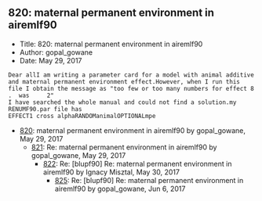 ## 820: maternal permanent environment in airemlf90

- Title: 820: maternal permanent environment in airemlf90
- Author: gopal_gowane
- Date: May 29, 2017

```
Dear allI am writing a parameter card for a model with animal additive and maternal permanent environment effect.However, when I run this file I obtain the message as "too few or too many numbers for effect 8 .  was     2"
I have searched the whole manual and could not find a solution.my RENUMF90.par file has 
EFFECT1 cross alphaRANDOManimalOPTIONALmpe
```

- [820](0820.md): maternal permanent environment in airemlf90 by gopal_gowane, May 29, 2017
    - [821](0821.md): Re: maternal permanent environment in airemlf90 by gopal_gowane, May 29, 2017
        - [822](0822.md): Re: [blupf90] Re: maternal permanent environment in airemlf90 by Ignacy Misztal, May 30, 2017
            - [825](0825.md): Re: [blupf90] Re: maternal permanent environment in airemlf90 by gopal_gowane, Jun 6, 2017
